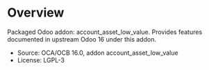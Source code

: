 # Overview

Packaged Odoo addon: account_asset_low_value. Provides features documented in upstream Odoo 16 under this addon.

- Source: OCA/OCB 16.0, addon account_asset_low_value
- License: LGPL-3
